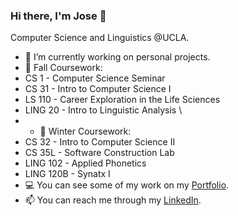 ### Hi there, I'm Jose 👋

<!--![Banner](https://github.com/JoseOr1j/JoseOr1j/blob/master/Github-Banner.png)-->

Computer Science and Linguistics @UCLA.

- 🔭 I’m currently working on personal projects.
- 🌱 Fall Coursework: 
- CS 1 - Computer Science Seminar 
- CS 31 - Intro to Computer Science I
- LS 110 - Career Exploration in the Life Sciences 
- LING 20 - Intro to Linguistic Analysis \
- - 🌱 Winter Coursework:
- CS 32 - Intro to Computer Science II
- CS 35L - Software Construction Lab
- LING 102 - Applied Phonetics
- LING 120B - Synatx I
- 💻 You can see some of my work on my [Portfolio](joseor1j.github.io/Portfolio/).
- 📫 You can reach me through my [LinkedIn](linkedin.com/in/jose-orozco-3134a4191/).
<!-- ⚡ Fun fact: I am a community college transfer student. -->

<!-- - 👯 I’m looking to collaborate on ...
- 🤔 I’m looking for help with ... -->
<!--
**JoseOr1j/JoseOr1j** is a ✨ _special_ ✨ repository because its `README.md` (this file) appears on your GitHub profile.
